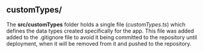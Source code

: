 ## customTypes/

The **src/customTypes** folder holds a single file (*customTypes.ts*) which defines the data types created specifically for the app. This file was added added to the .gitignore file to avoid it being committed to the repository until deployment, when it will be removed from it and pushed to the repository.
